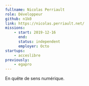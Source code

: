 ```yaml
---
fullname: Nicolas Perriault
role: Développeur
github: n1k0
link: https://nicolas.perriault.net/
missions:
    - start: 2019-12-16
      end:
      status: independent
      employer: Octo
startups:
    - acceslibre
previously:
    - egapro
---
```


En quête de sens numérique.
